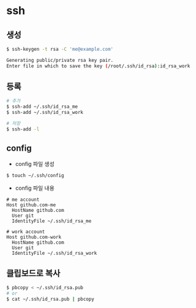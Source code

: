 # ssh

## 생성
```bash
$ ssh-keygen -t rsa -C 'me@example.com'

Generating public/private rsa key pair.
Enter file in which to save the key (/root/.ssh/id_rsa):id_rsa_work
```

## 등록
```bash
# 추가
$ ssh-add ~/.ssh/id_rsa_me
$ ssh-add ~/.ssh/id_rsa_work

# 저장
$ ssh-add -l
```

## config
- config 파일 생성
```bash
$ touch ~/.ssh/config
```

- config 파일 내용
```
# me account
Host github.com-me
  HostName github.com
  User git
  IdentityFile ~/.ssh/id_rsa_me

# work account
Host github.com-work
  HostName github.com
  User git
  IdentityFile ~/.ssh/id_rsa_work
```

## 클립보드로 복사
```bash
$ pbcopy < ~/.ssh/id_rsa.pub
# or
$ cat ~/.ssh/id_rsa.pub | pbcopy
```
